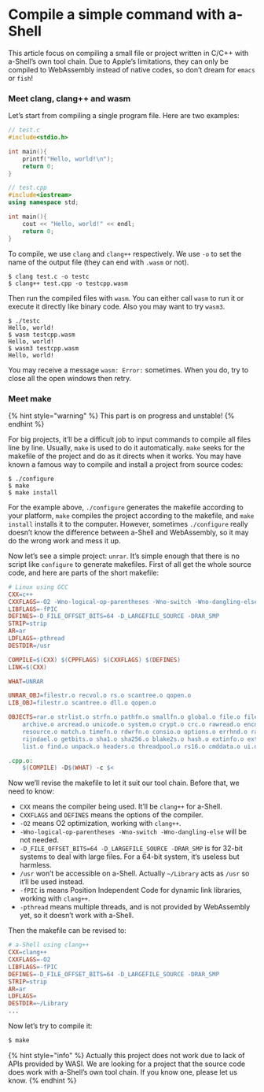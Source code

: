 # Compile a simple command with a-Shell

This article focus on compiling a small file or project written in C/C++ with a-Shell’s own tool chain. Due to Apple’s limitations, they can only be compiled to WebAssembly instead of native codes, so don’t dream for `emacs` or `fish`!

### Meet clang, clang++ and wasm

Let’s start from compiling a single program file. Here are two examples:

```c
// test.c
#include<stdio.h>

int main(){
    printf("Hello, world!\n");
    return 0;
}
```

```cpp
// test.cpp
#include<iostream>
using namespace std;

int main(){
    cout << "Hello, world!" << endl;
    return 0;
}
```

To compile, we use `clang` and `clang++` respectively. We use `-o` to set the name of the output file (they can end with `.wasm` or not).

```
$ clang test.c -o testc
$ clang++ test.cpp -o testcpp.wasm
```

Then run the compiled files with `wasm`. You can either call `wasm` to run it or execute it directly like binary code. Also you may want to try `wasm3`.

```
$ ./testc
Hello, world!
$ wasm testcpp.wasm
Hello, world!
$ wasm3 testcpp.wasm
Hello, world!
```

You may receive a message `wasm: Error:` sometimes. When you do, try to close all the open windows then retry.

### Meet make

{% hint style="warning" %}
This part is on progress and unstable!
{% endhint %}

For big projects, it’ll be a difficult job to input commands to compile all files line by line. Usually, `make` is used to do it automatically. `make` seeks for the makefile of the project and do as it directs when it works. You may have known a famous way to compile and install a project from source codes:

```
$ ./configure
$ make
$ make install
```

For the example above, `./configure` generates the makefile according to your platform, `make` compiles the project according to the makefile, and `make install` installs it to the computer. However, sometimes `./configure` really doesn’t know the difference between a-Shell and WebAssembly, so it may do the wrong work and mess it up.

Now let’s see a simple project: `unrar`. It’s simple enough that there is no script like `configure` to generate makefiles. First of all get the whole source code, and here are parts of the short makefile:

```makefile
# Linux using GCC
CXX=c++
CXXFLAGS=-O2 -Wno-logical-op-parentheses -Wno-switch -Wno-dangling-else
LIBFLAGS=-fPIC
DEFINES=-D_FILE_OFFSET_BITS=64 -D_LARGEFILE_SOURCE -DRAR_SMP
STRIP=strip
AR=ar
LDFLAGS=-pthread
DESTDIR=/usr
```

```makefile
COMPILE=$(CXX) $(CPPFLAGS) $(CXXFLAGS) $(DEFINES)
LINK=$(CXX)

WHAT=UNRAR

UNRAR_OBJ=filestr.o recvol.o rs.o scantree.o qopen.o
LIB_OBJ=filestr.o scantree.o dll.o qopen.o

OBJECTS=rar.o strlist.o strfn.o pathfn.o smallfn.o global.o file.o filefn.o filcreat.o \
	archive.o arcread.o unicode.o system.o crypt.o crc.o rawread.o encname.o \
	resource.o match.o timefn.o rdwrfn.o consio.o options.o errhnd.o rarvm.o secpassword.o \
	rijndael.o getbits.o sha1.o sha256.o blake2s.o hash.o extinfo.o extract.o volume.o \
	list.o find.o unpack.o headers.o threadpool.o rs16.o cmddata.o ui.o

.cpp.o:
	$(COMPILE) -D$(WHAT) -c $<
```

Now we’ll revise the makefile to let it suit our tool chain. Before that, we need to know:

* `CXX` means the compiler being used. It’ll be `clang++` for a-Shell.
* `CXXFLAGS` and `DEFINES` means the options of the compiler.
* `-O2` means O2 optimization, working with `clang++`.
* `-Wno-logical-op-parentheses -Wno-switch -Wno-dangling-else` will be not needed.
* `-D_FILE_OFFSET_BITS=64 -D_LARGEFILE_SOURCE -DRAR_SMP` is for 32-bit systems to deal with large files. For a 64-bit system, it‘s useless but harmless.
* `/usr` won’t be accessible on a-Shell. Actually `~/Library` acts as `/usr` so it‘ll be used instead.
* `-fPIC` is means Position Independent Code for dynamic link libraries, working with `clang++`.
* `-pthread` means multiple threads, and is not provided by WebAssembly yet, so it doesn’t work with a-Shell.

Then the makefile can be revised to:

```makefile
# a-Shell using clang++
CXX=clang++
CXXFLAGS=-O2
LIBFLAGS=-fPIC
DEFINES=-D_FILE_OFFSET_BITS=64 -D_LARGEFILE_SOURCE -DRAR_SMP
STRIP=strip
AR=ar
LDFLAGS=
DESTDIR=~/Library
...
```

Now let’s try to compile it:

```bash
$ make
```

{% hint style="info" %}
Actually this project does not work due to lack of APIs provided by WASI. We are looking for a project that the source code does work with a-Shell’s own tool chain. If you know one, please let us know.
{% endhint %}
